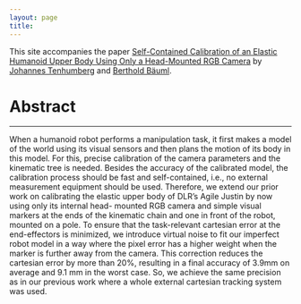 ```yaml
---
layout: page
title: 
---
```


This site accompanies the paper [Self-Contained Calibration of an Elastic Humanoid Upper Body Using Only a Head-Mounted RGB Camera](https://ieeexplore.ieee.org/) by
[Johannes Tenhumberg](https://scholar.google.com/citations?user=2RZuYZMAAAAJ&hl=en) and [Berthold Bäuml](https://scholar.google.com/citations?hl=en&user=fjvpDsEAAAAJ).



# Abstract
---
When a humanoid robot performs a manipulation task, it first makes a model of the world using its visual sensors and then plans the motion of its body in this model. For this, precise calibration of the camera parameters and the kinematic tree is needed. Besides the accuracy of the calibrated model, the calibration process should be fast and self-contained, i.e., no external measurement equipment should be used. Therefore, we extend our prior work on calibrating the elastic upper body of DLR’s Agile Justin by now using only its internal head- mounted RGB camera and simple visual markers at the ends of the kinematic chain and one in front of the robot, mounted on a pole. To ensure that the task-relevant cartesian error at the end-effectors is minimized, we introduce virtual noise to fit our imperfect robot model in a way where the pixel error has a higher weight when the marker is further away from the camera. This correction reduces the cartesian error by more than 20%, resulting in a final accuracy of 3.9mm on average and 9.1 mm in the worst case. So, we achieve the same precision as in our previous work where a whole external cartesian tracking system was used.

